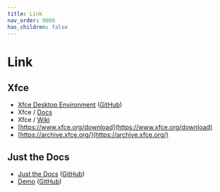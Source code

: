 ```yaml
---
title: Link
nav_order: 9000
has_children: false
---
```



# Link


## Xfce

* [Xfce Desktop Environment](https://www.xfce.org/) ([GitHub](https://github.com/xfce-mirror))
* Xfce / [Docs](https://docs.xfce.org/)
* Xfce / [Wiki](https://wiki.xfce.org/)
* [https://www.xfce.org/download](https://www.xfce.org/download)
* [https://archive.xfce.org/](https://archive.xfce.org/)




## Just the Docs

* [Just the Docs](https://pmarsceill.github.io/just-the-docs/) ([GitHub](https://github.com/pmarsceill/just-the-docs))
* [Demo](https://pmarsceill.github.io/jtd-remote/) ([GitHub](https://github.com/pmarsceill/jtd-remote))
